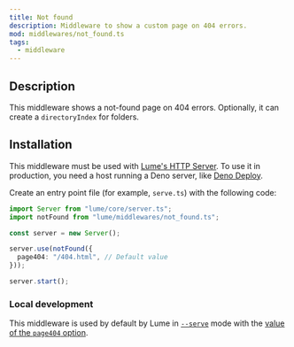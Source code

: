 ```yaml
---
title: Not found
description: Middleware to show a custom page on 404 errors.
mod: middlewares/not_found.ts
tags:
  - middleware
---
```


## Description

This middleware shows a not-found page on 404 errors. Optionally, it can create
a `directoryIndex` for folders.

## Installation

This middleware must be used with [Lume's HTTP Server](../docs/core/server.md).
To use it in production, you need a host running a Deno server, like
[Deno Deploy](https://deno.com/deploy).

Create an entry point file (for example, `serve.ts`) with the following code:

```ts
import Server from "lume/core/server.ts";
import notFound from "lume/middlewares/not_found.ts";

const server = new Server();

server.use(notFound({
  page404: "/404.html", // Default value
}));

server.start();
```

### Local development

This middleware is used by default by Lume in
[`--serve`](../docs/overview/command-line.md#start-a-local-server) mode with the
[value of the `page404` option](../docs/configuration/config-file.md#page404).
